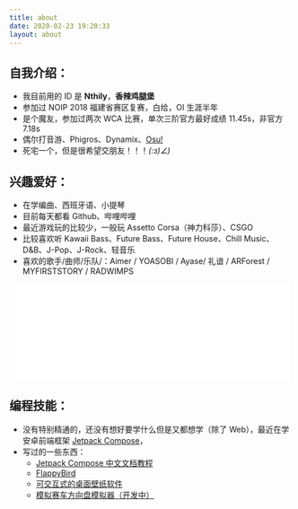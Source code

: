 ```yaml
---
title: about
date: 2020-02-23 19:20:33
layout: about
---
```


## 自我介绍：

* 我目前用的 ID 是 **Nthily**，**香辣鸡腿堡**
* 参加过 NOIP 2018 福建省赛区复赛，白给，OI 生涯半年
* 是个魔友，参加过两次 WCA 比赛，单次三阶官方最好成绩 11.45s，非官方 7.18s
* 偶尔打音游、Phigros、Dynamix、[Osu!](https://osu.ppy.sh/users/13576273)
* 死宅一个，但是很希望交朋友！！！_(:з)∠)_

## 兴趣爱好：

* 在学编曲、西班牙语、小提琴
* 目前每天都看 Github、哔哩哔哩
* 最近游戏玩的比较少，一般玩 Assetto Corsa（神力科莎）、CSGO
* 比较喜欢听 Kawaii Bass、Future Bass、Future House、Chill Music、D&B、J-Pop、J-Rock、轻音乐
* 喜欢的歌手/曲师/乐队/：Aimer / YOASOBI / Ayase/  礼谙 / ARForest / MYFIRSTSTORY / RADWIMPS

<iframe frameborder="no" border="0" marginwidth="0" marginheight="0" width=500 height=86 src="//music.163.com/outchain/player?type=2&id=1294568001&auto=1&height=66"></iframe>

<iframe frameborder="no" border="0" marginwidth="0" marginheight="0" width=500 height=86 src="//music.163.com/outchain/player?type=2&id=420513452&auto=1&height=66"></iframe>

## 编程技能：

* 没有特别精通的，还没有想好要学什么但是又都想学（除了 Web），最近在学安卓前端框架 [Jetpack Compose](https://developer.android.com/jetpack/compose?gclid=Cj0KCQjw6NmHBhD2ARIsAI3hrM3Rsy73NpMfPZy0gJLMAHAzGl3f6LIBNfE-We4k2HKeEPfIjHRjqvcaAhLoEALw_wcB&gclsrc=aw.ds)，
* 写过的一些东西：
    * [Jetpack Compose 中文文档教程](https://github.com/compose-museum/compose-library)
    * [FlappyBird](https://github.com/Nthily/FlappyBird)
    * [可交互式的桌面壁纸软件](https://github.com/Nthily/spanish-vocab-wallpaper)
    * [模拟赛车方向盘模拟器（开发中）]()